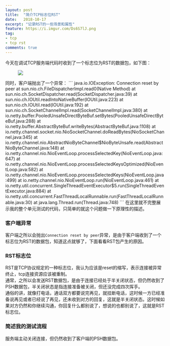 ```yaml
---
layout: post
title:  "简介TCP标志位RST"
date:   2018-10-17
excerpt: "记录RST的一些场景和属性"
feature: https://i.imgur.com/Ds6S7lJ.png
tag:
- tcp
- tcp rst
comments: true
---
```


今天在调试TCP服务端代码时收到了一个标志位为RST的数据包，如下图：
<figure class="clipboard">
	<a href="{{ site.staticUrl }}/image/jpg/tcprst.jpg?imageMogr2/auto-orient">
    	<img src="{{ site.staticUrl }}/image/jpg/tcprst.jpg?imageMogr2/auto-orient">
	</a>
</figure>
同时，客户端抛出了一个异常：
``` 
java.io.IOException: Connection reset by peer
	at sun.nio.ch.FileDispatcherImpl.read0(Native Method)
	at sun.nio.ch.SocketDispatcher.read(SocketDispatcher.java:39)
	at sun.nio.ch.IOUtil.readIntoNativeBuffer(IOUtil.java:223)
	at sun.nio.ch.IOUtil.read(IOUtil.java:192)
	at sun.nio.ch.SocketChannelImpl.read(SocketChannelImpl.java:380)
	at io.netty.buffer.PooledUnsafeDirectByteBuf.setBytes(PooledUnsafeDirectByteBuf.java:288)
	at io.netty.buffer.AbstractByteBuf.writeBytes(AbstractByteBuf.java:1108)
	at io.netty.channel.socket.nio.NioSocketChannel.doReadBytes(NioSocketChannel.java:345)
	at io.netty.channel.nio.AbstractNioByteChannel$NioByteUnsafe.read(AbstractNioByteChannel.java:148)
	at io.netty.channel.nio.NioEventLoop.processSelectedKey(NioEventLoop.java:647)
	at io.netty.channel.nio.NioEventLoop.processSelectedKeysOptimized(NioEventLoop.java:582)
	at io.netty.channel.nio.NioEventLoop.processSelectedKeys(NioEventLoop.java:499)
	at io.netty.channel.nio.NioEventLoop.run(NioEventLoop.java:461)
	at io.netty.util.concurrent.SingleThreadEventExecutor$5.run(SingleThreadEventExecutor.java:884)
	at io.netty.util.concurrent.FastThreadLocalRunnable.run(FastThreadLocalRunnable.java:30)
	at java.lang.Thread.run(Thread.java:748)
```
在这里就不完整展示我的整个单元测试的代码，只简单的就这个问题做一下原理性的描述。

### 客户端异常

客户端之所以会抛出`Connection reset by peer`异常，是由于客户端收到了一个标志位为RST的数据包，知道这点就够了，下面看看RST包产生的原因。

### RST标志位

RST是TCP协议规定的一种标志位，我认为应该是reset的缩写，表示连接被异常终止，tcp连接资源应该被重制。<br/>
通常，之所以会发送RST数据包，是由于连接已经处于半关闭状态，但仍然收到了PSH数据包，半关闭状态是指连接准备被关闭，但还没完成四次挥手。<br/>
通俗的讲，就像打电话，通话双方都要说完再见，就挂断电话，这时候一方已经准备说再见或者已经说了再见，还未收到对方的回复，这就是半关闭状态。这时候如果对方仍然和你继续沟通，你回复什么都别说了，想说的也都别说了，这就是RST标志位。

### 简述我的测试流程

服务端主动关闭连接，但仍然收到了客户端的PSH数据包。
